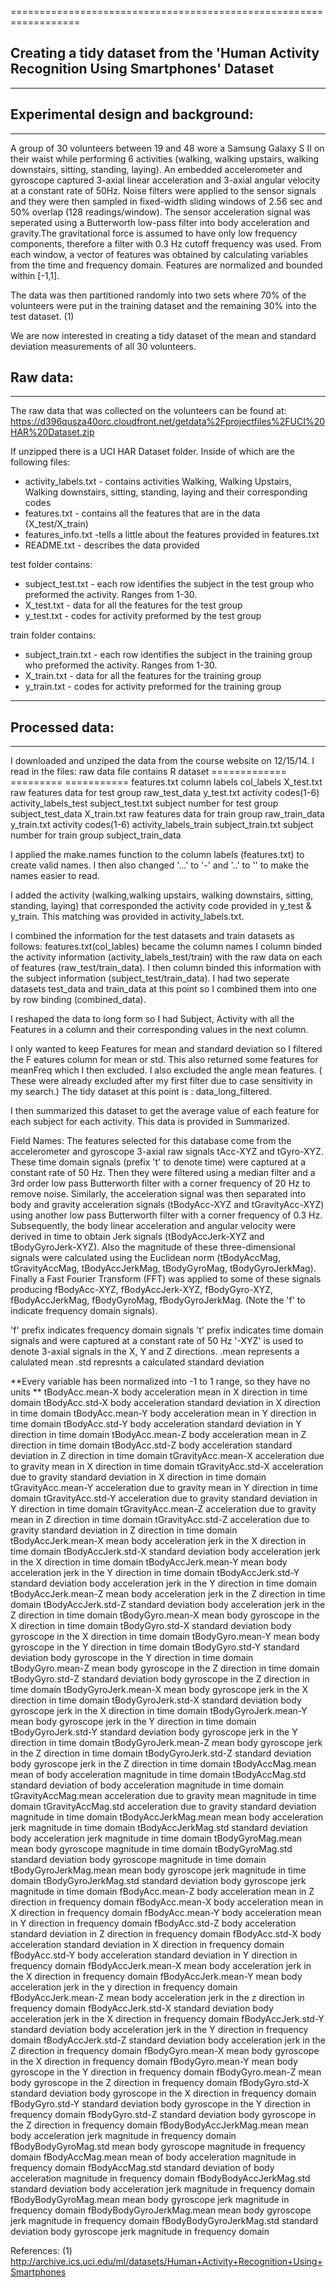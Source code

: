 ==================================================================
## Creating a tidy dataset from the 'Human Activity Recognition Using Smartphones' Dataset
________________________________________________________________________________________________
    
## Experimental design and background:
________________________________________________________________________________________________

A group of 30 volunteers between 19 and 48 wore a Samsung Galaxy S II on their waist while performing 
6 activities (walking, walking upstairs, walking downstairs, sitting, standing, laying). 
An embedded accelerometer and gyroscope captured 3-axial linear acceleration and 3-axial 
angular velocity at a constant rate of 50Hz. Noise filters were applied to the sensor signals and 
they were then sampled in fixed-width sliding windows of 2.56 sec and 50% overlap (128 readings/window). 
The sensor acceleration signal was seperated using a Butterworth low-pass  filter into body 
acceleration and gravity.The gravitational force is assumed to have only low frequency components, 
therefore a filter with 0.3 Hz cutoff frequency was used. From each window, a vector of features 
was obtained by calculating variables from the time and frequency domain.  Features are normalized and 
bounded within [-1,1].

The data was then partitioned randomly into two sets where 70% of the volunteers were 
put in the training dataset and the remaining 30% into the test dataset.  (1)

 
We are now interested in creating a tidy dataset of the mean and standard deviation 
measurements of all 30 volunteers.   

  

## Raw data:

______________________________________________________________________________________________

The raw data that was collected on the volunteers can be found  at:
https://d396qusza40orc.cloudfront.net/getdata%2Fprojectfiles%2FUCI%20HAR%20Dataset.zip 

If unzipped there is a UCI HAR Dataset folder. Inside of which are the following files:
* activity_labels.txt - contains activities Walking, Walking Upstairs, Walking downstairs,
                        sitting, standing, laying and their corresponding codes
* features.txt - contains all the features that are in the data (X_test/X_train)
* features_info.txt -tells a little about the features provided in features.txt
* README.txt - describes the data provided

test folder contains:
* subject_test.txt - each row identifies the subject in the test group who preformed the activity. Ranges from 1-30.
* X_test.txt - data for all the features for the test group
* y_test.txt - codes for activity preformed by the test group

train folder contains:
* subject_train.txt - each row identifies the subject in the training group who preformed the activity. 
                Ranges from 1-30.
* X_train.txt - data for all the features for the training group
* y_train.txt - codes for activity preformed for the training group

__________



## Processed data:
______________________________________________________________________________________________________
I downloaded and unziped the data from the course website on 12/15/14.
I read in the files: 
raw data file	        contains            	            R dataset
=============           =========                           ===========
features.txt    	    column labels	                    col_labels
X_test.txt	            raw features data for test group	raw_test_data
y_test.txt	            activity codes(1-6)	                activity_labels_test
subject_test.txt	    subject number for test group	    subject_test_data
X_train.txt	raw         features data for train group	    raw_train_data
y_train.txt	            activity codes(1-6)	                activity_labels_train
subject_train.txt	    subject number for train group	    subject_train_data

I applied the make.names function to the column labels (features.txt) to create valid
names. I then also changed '...' to '-' and '..' to '' to make the names easier to read.

I added the activity (walking,walking upstairs, walking downstairs, sitting, standing, laying) 
that corresponded the activity code provided in y_test & y_train. This matching was provided
in activity_labels.txt.

I combined the information for the test datasets and train datasets as follows:
features.txt(col_lables) became the column names
I column binded the activity information (activity_labels_test/train) with the raw data on each of 
features (raw_test/train_data).  I then column binded this information with the subject information
(subject_test/train_data).  I had two seperate datasets test_data and train_data at this point so 
I combined them into one by row binding (combined_data).

I reshaped the data to long form so I had Subject, Activity with all the  Features in a column and 
their corresponding values in the next column.

I only wanted to keep Features for mean and standard deviation so I filtered the F
eatures column for mean or std.  This also returned some features for meanFreq which 
I then excluded.  I also excluded the angle mean features.  ( These were already
excluded after my first filter due to case sensitivity in my search.) 
The tidy dataset at this point is : data_long_filtered.

I then summarized this dataset to get the average value of each feature for each
subject for each activity.  This data is provided in Summarized.

Field Names:
The features selected for this database come from the accelerometer and gyroscope 3-axial raw signals tAcc-XYZ and tGyro-XYZ. These time domain signals (prefix 't' to denote time) were captured at a constant rate of 50 Hz. Then they were filtered using a median filter and a 3rd order low pass Butterworth filter with a corner frequency of 20 Hz to remove noise. Similarly, the acceleration signal was then separated into body and gravity acceleration signals (tBodyAcc-XYZ and tGravityAcc-XYZ) using another low pass Butterworth filter with a corner frequency of 0.3 Hz. 
Subsequently, the body linear acceleration and angular velocity were derived in time to obtain Jerk signals (tBodyAccJerk-XYZ and tBodyGyroJerk-XYZ). Also the magnitude of these three-dimensional signals were calculated using the Euclidean norm (tBodyAccMag, tGravityAccMag, tBodyAccJerkMag, tBodyGyroMag, tBodyGyroJerkMag). 
Finally a Fast Fourier Transform (FFT) was applied to some of these signals producing fBodyAcc-XYZ, fBodyAccJerk-XYZ, fBodyGyro-XYZ, fBodyAccJerkMag, fBodyGyroMag, fBodyGyroJerkMag. (Note the 'f' to indicate frequency domain signals). 


'f' prefix indicates frequency domain signals 
't' prefix indicates time domain signals and were captured at a constant rate of 50 Hz
'-XYZ' is used to denote 3-axial signals in the X, Y and Z directions.
.mean represents a calulated mean
.std represnts a calculated standard deviation

**Every variable has been normalized into -1 to 1 range, so they have no units **
tBodyAcc.mean-X	          body acceleration mean in X direction in time domain
tBodyAcc.std-X	          body acceleration standard deviation in X direction in time domain
tBodyAcc.mean-Y	          body acceleration mean in Y direction  in time domain
tBodyAcc.std-Y	          body acceleration standard deviation in Y direction  in time domain
tBodyAcc.mean-Z	          body acceleration mean in Z direction  in time domain
tBodyAcc.std-Z	          body acceleration standard deviation in Z direction  in time domain
tGravityAcc.mean-X	      acceleration due to gravity mean in X direction  in time domain
tGravityAcc.std-X	      acceleration due to gravity standard deviation in X direction  in time domain
tGravityAcc.mean-Y	      acceleration due to gravity mean in Y direction  in time domain
tGravityAcc.std-Y	      acceleration due to gravity standard deviation in Y direction  in time domain
tGravityAcc.mean-Z	      acceleration due to gravity mean in Z direction  in time domain
tGravityAcc.std-Z	      acceleration due to gravity standard deviation in Z direction  in time domain
tBodyAccJerk.mean-X	      mean body acceleration jerk in the X direction in time domain
tBodyAccJerk.std-X	      standard deviation body acceleration jerk in the X direction in time domain
tBodyAccJerk.mean-Y	      mean body acceleration jerk in the Y direction in time domain
tBodyAccJerk.std-Y	      standard deviation body acceleration jerk in the Y direction in time domain
tBodyAccJerk.mean-Z	      mean body acceleration jerk in the Z direction in time domain
tBodyAccJerk.std-Z	      standard deviation body acceleration jerk in the Z direction in time domain
tBodyGyro.mean-X	      mean body gyroscope in the X direction in time domain
tBodyGyro.std-X	          standard deviation body gyroscope in the X direction in time domain
tBodyGyro.mean-Y	      mean body gyroscope in the Y direction in time domain
tBodyGyro.std-Y	          standard deviation body gyroscope in the Y direction in time domain
tBodyGyro.mean-Z	      mean body gyroscope in the Z direction in time domain
tBodyGyro.std-Z	          standard deviation body gyroscope in the Z direction in time domain
tBodyGyroJerk.mean-X	  mean body gyroscope jerk in the X  direction in time domain
tBodyGyroJerk.std-X	      standard deviation body gyroscope jerk in the X  direction in time domain
tBodyGyroJerk.mean-Y	  mean body gyroscope jerk in the Y  direction in time domain
tBodyGyroJerk.std-Y	      standard deviation body gyroscope jerk in the Y  direction in time domain
tBodyGyroJerk.mean-Z	  mean body gyroscope jerk in the Z  direction in time domain
tBodyGyroJerk.std-Z	      standard deviation body gyroscope jerk in the Z  direction in time domain
tBodyAccMag.mean	      mean of body acceleration magnitude in time domain
tBodyAccMag.std	          standard deviation of body acceleration magnitude in time domain
tGravityAccMag.mean	      acceleration due to gravity mean magnitude  in time domain
tGravityAccMag.std	      acceleration due to gravity standard deviation magnitude  in time domain
tBodyAccJerkMag.mean	  mean body acceleration jerk magnitude in time domain
tBodyAccJerkMag.std	      standard deviation body acceleration jerk magnitude in time domain
tBodyGyroMag.mean	      mean body gyroscope magnitude in time domain
tBodyGyroMag.std	      standard deviation body gyroscope magnitude in time domain
tBodyGyroJerkMag.mean	  mean body gyroscope jerk magnitude in time domain
tBodyGyroJerkMag.std	  standard deviation body gyroscope jerk magnitude in time domain
fBodyAcc.mean-Z	body      acceleration mean in Z direction in frequency domain
fBodyAcc.mean-X	body      acceleration mean in X direction in frequency domain
fBodyAcc.mean-Y	body      acceleration mean in Y direction  in frequency domain
fBodyAcc.std-Z	body      acceleration standard deviation in Z direction in frequency domain
fBodyAcc.std-X	body      acceleration standard deviation in X direction in frequency domain
fBodyAcc.std-Y	body      acceleration standard deviation in Y direction in frequency domain
fBodyAccJerk.mean-X	      mean body acceleration jerk in the X direction in frequency domain
fBodyAccJerk.mean-Y	      mean body acceleration jerk in the y direction in frequency domain
fBodyAccJerk.mean-Z	      mean body acceleration jerk in the z direction in frequency domain
fBodyAccJerk.std-X	      standard deviation body acceleration jerk in the X direction in frequency domain
fBodyAccJerk.std-Y	      standard deviation body acceleration jerk in the Y direction in frequency domain
fBodyAccJerk.std-Z	      standard deviation body acceleration jerk in the Z direction in frequency domain
fBodyGyro.mean-X	      mean body gyroscope in the X direction in frequency domain
fBodyGyro.mean-Y	      mean body gyroscope in the Y direction in frequency domain
fBodyGyro.mean-Z	      mean body gyroscope in the Z direction in frequency domain
fBodyGyro.std-X	          standard deviation body gyroscope in the X direction in frequency domain
fBodyGyro.std-Y	          standard deviation body gyroscope in the Y direction in frequency domain
fBodyGyro.std-Z	          standard deviation body gyroscope in the Z direction in frequency domain
fBodyBodyAccJerkMag.mean  mean body acceleration jerk magnitude in frequency domain
fBodyBodyGyroMag.std	  mean body gyroscope magnitude in frequency domain
fBodyAccMag.mean	      mean of body acceleration magnitude in frequency domain
fBodyAccMag.std	          standard deviation of body acceleration magnitude in frequency domain
fBodyBodyAccJerkMag.std	  standard deviation body acceleration jerk magnitude in frequency domain
fBodyBodyGyroMag.mean	  mean body gyroscope jerk magnitude in frequency domain
fBodyBodyGyroJerkMag.mean mean body gyroscope jerk magnitude in frequency domain
fBodyBodyGyroJerkMag.std  standard deviation body gyroscope jerk magnitude in frequency domain




References:
(1) http://archive.ics.uci.edu/ml/datasets/Human+Activity+Recognition+Using+Smartphones
